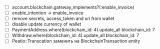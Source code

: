 * [ ] account.blockchain.gateway_implements?(:enable_invoice)
* [ ] enable_intention -> enable_invoice
* [ ] remove secrets, access_token and uri from wallet
* [ ] disable update currency of wallet
* [ ] PaymentAddress.where(blockchain_id: 4).update_all blockchain_id: 7
* [ ] Withdraw.where(blockchain_id: 4).update_all blockchain_id: 7
* [ ] Peatio::Transcation заменить на BlockchainTransaction entity
